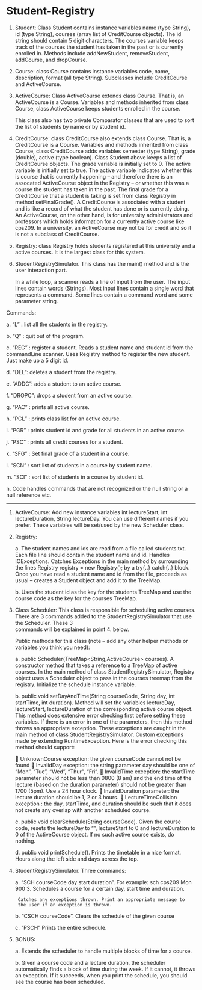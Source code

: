 # Student-Registry

1. Student: Class Student contains instance variables name (type String), id (type
String), courses (array list of CreditCourse objects). The id string should contain
5 digit characters. The courses variable keeps track of the courses the student
has taken in the past or is currently enrolled in. Methods include addNewStudent,
removeStudent, addCourse, and dropCourse. 

2. Course: class Course contains instance variables code, name, description, format
(all type String). Subclasses include CreditCourse and ActiveCourse.

3. ActiveCourse: Class ActiveCourse extends class Course. That is, an ActiveCourse is
a Course. Variables and methods inherited from class Course, class ActiveCourse keeps 
students enrolled in the course.

    This class also has two private Comparator classes that are used to sort the list
    of students by name or by student id. 

4. CreditCourse: class CreditCourse also extends class Course. That is, a CreditCourse
is a Course. Variables and methods inherited from class Course, class CreditCourse adds 
variables semester (type String), grade (double), active (type boolean). Class Student 
above keeps a list of CreditCourse objects. The grade variable is initially set to 0. 
The active variable is initially set to true. The active variable indicates whether 
this is course that is currently happening – and therefore there is an assocated 
ActiveCourse object in the Registry – or whether this was a course the student has 
taken in the past. The final grade for a CreditCourse that a student is taking is set 
from class Registry in method setFinalGrade(). A CreditCourse is associated with a student 
and is like a record of what the student has done or is currently doing. An ActiveCourse, 
on the other hand, is for university administrators and professors which holds information 
for a currently active course like cps209. In a university, an ActiveCourse may not be
for credit and so it is not a subclass of CreditCourse. 

5. Registry: class Registry holds students registered at this university and a active 
courses. It is the largest class for this system. 

6. StudentRegistrySimulator. This class has the main() method and is the user
interaction part.

   In a while loop, a scanner reads a line of input from the user. The input lines
   contain words (Strings). Most input lines contain a single word that represents a
   command. Some lines contain a command word and some parameter string. 

Commands:

a. “L” : list all the students in the registry.

b. “Q” : quit out of the program.

c. “REG” : register a student. Reads a student name and student id from the
commandLine scanner. Uses Registry method to register the new student. Just 
make up a 5 digit id.

d. “DEL”: deletes a student from the registry.

e. “ADDC”: adds a student to an active course.

f. “DROPC”: drops a student from an active course.

g. “PAC” : prints all active course.

h. “PCL” : prints class list for an active course.

i. “PGR” : prints student id and grade for all students in an active course.

j. “PSC” : prints all credit courses for a student.

k. “SFG” : Set final grade of a student in a course.

l. “SCN” : sort list of students in a course by student name.

m. “SCI” : sort list of students in a course by student id.

n. Code handles commands that are not recognized or the null string or a null 
reference etc.


-------------------------------------------------------------------------------------

1. ActiveCourse: Add new instance variables int lectureStart, int lectureDuration,
String lectureDay. You can use different names if you prefer. These variables will
be set/used by the new Scheduler class.

2. Registry: 

    a. The student names and ids are read from a file called students.txt. 
    Each file line should contain the student name and id. Handles IOExceptions. 
    Catches Exceptions in the main method by surrounding the lines Registry 
    registry = new Registry(); by a try{..} catch{..} block. Once you have 
    read a student name and id from the file, proceeds as usual – creates a 
    Student object and add it to the TreeMap.

    b. Uses the student id as the key for the students TreeMap and use the
    course code as the key for the courses TreeMap. 

3. Class Scheduler: 
This class is responsible for scheduling active courses. There are 3 commands 
added to the StudentRegistrySimulator that use the Scheduler. These 3  
commands will be explained in point 4. below. 

    Public methods for this class (note – add any other helper methods or
    variables you think you need):

    a. public Scheduler(TreeMap&lt;String,ActiveCourse&gt; courses). A constructor method
    that takes a reference to a TreeMap of active courses. In the main method of
    class StudentRegistrySimulator, Registry object uses a Scheduler object to pass 
    in the courses treemap from the registry. Initialize the schedule instance variable. 

    b. public void setDayAndTime(String courseCode, String day, int startTime, int
    duration). Method will set the variables lectureDay, lectureStart, lectureDuration 
    of the corresponding active course object. This method does extensive error checking
    first before setting these variables. If there is an error in one of the parameters, 
    then this method throws an appropriate exception. These exceptions are caught in the 
    main method of class StudentRegistrySimulator. Custom exceptions made by
    extending RuntimeException. Here is the error checking this method should support:

     UnknownCourse exception: the given courseCode cannot not be found
     InvalidDay exception: the string parameter day should be one of “Mon”,
        “Tue”, “Wed”, “Thur”, “Fri”.
         InvalidTime exception: the startTime parameter should not be less than
        0800 (8 am) and the end time of the lecture (based on the duration
        parameter) should not be greater than 1700 (5pm). Use a 24 hour clock.
     InvalidDuration parameter: the lecture duration should be 1, 2 or 3
        hours.
     LectureTimeCollision exception : the day, startTime, and duration
        should be such that it does not create any overlap with another
        scheduled course.

    c. public void clearSchedule(String courseCode). Given the course code, resets
        the lectureDay to “”, lectureStart to 0 and lectureDuration to 0 of the
        ActiveCourse object. If no such active course exists, do nothing.

    d. public void printSchedule(). Prints the timetable in a nice format. 
        Hours along the left side and days across the top.

4. StudentRegistrySimulator. Three commands:

    a. “SCH courseCode day start duration”. For example: sch cps209
        Mon 900 3. Schedules a course for a certain day, start time and duration.

        Catches any exceptions thrown. Print an appropriate message to
        the user if an exception is thrown.

    b. “CSCH courseCode”. Clears the schedule of the given course

    c. “PSCH” Prints the entire schedule.


5. BONUS:

    a. Extends the scheduler to handle multiple blocks of time for a course.

    b. Given a course code and a lecture duration, the scheduler automatically 
        finds a block of time during the week. If it cannot, it throws an exception. 
        If it succeeds, when you print the schedule, you should see the course has 
        been scheduled.
